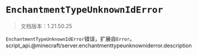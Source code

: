 # `EnchantmentTypeUnknownIdError`

> 文档版本：1.21.50.25

`EnchantmentTypeUnknownIdError`错误，扩展自`Error`。script_api.@minecraft/server.enchantmenttypeunknowniderror.description
